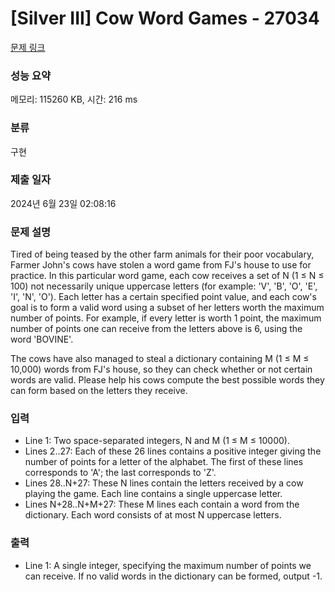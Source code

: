 # [Silver III] Cow Word Games - 27034 

[문제 링크](https://www.acmicpc.net/problem/27034) 

### 성능 요약

메모리: 115260 KB, 시간: 216 ms

### 분류

구현

### 제출 일자

2024년 6월 23일 02:08:16

### 문제 설명

<p>Tired of being teased by the other farm animals for their poor vocabulary, Farmer John's cows have stolen a word game from FJ's house to use for practice.  In this particular word game, each cow receives a set of N (1 ≤ N ≤ 100) not necessarily unique uppercase letters (for example: 'V', 'B', 'O', 'E', 'I', 'N', 'O').  Each letter has a certain specified point value, and each cow's goal is to form a valid word using a subset of her letters worth the maximum number of points.  For example, if every letter is worth 1 point, the maximum number of points one can receive from the letters above is 6, using the word 'BOVINE'.</p>

<p>The cows have also managed to steal a dictionary containing M (1 ≤ M ≤ 10,000) words from FJ's house, so they can check whether or not certain words are valid.  Please help his cows compute the best possible words they can form based on the letters they receive.</p>

### 입력 

 <ul>
	<li>Line 1: Two space-separated integers, N and M (1 ≤ M ≤ 10000).</li>
	<li>Lines 2..27: Each of these 26 lines contains a positive integer giving the number of points for a letter of the alphabet. The first of these lines corresponds to 'A'; the last corresponds to 'Z'.</li>
	<li>Lines 28..N+27: These N lines contain the letters received by a cow playing the game.   Each line contains a single uppercase letter.</li>
	<li>Lines N+28..N+M+27: These M lines each contain a word from the dictionary.  Each word consists of at most N uppercase letters.</li>
</ul>

### 출력 

 <ul>
	<li>Line 1: A single integer, specifying the maximum number of points we can  receive.  If no valid words in the dictionary can be formed, output -1.</li>
</ul>


